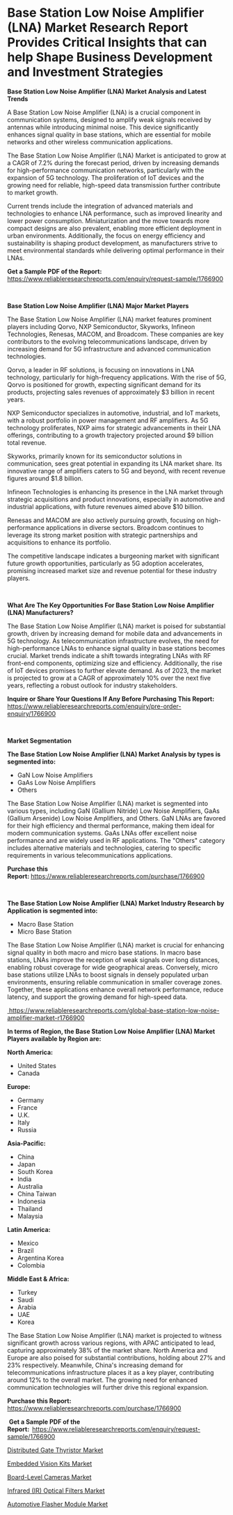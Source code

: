 <p><h1>Base Station Low Noise Amplifier (LNA) Market Research Report Provides Critical Insights that can help Shape Business Development and Investment Strategies</h1></p><p><strong>Base Station Low Noise Amplifier (LNA) Market Analysis and Latest Trends</strong></p>
<p><p>A Base Station Low Noise Amplifier (LNA) is a crucial component in communication systems, designed to amplify weak signals received by antennas while introducing minimal noise. This device significantly enhances signal quality in base stations, which are essential for mobile networks and other wireless communication applications. </p><p>The Base Station Low Noise Amplifier (LNA) Market is anticipated to grow at a CAGR of 7.2% during the forecast period, driven by increasing demands for high-performance communication networks, particularly with the expansion of 5G technology. The proliferation of IoT devices and the growing need for reliable, high-speed data transmission further contribute to market growth. </p><p>Current trends include the integration of advanced materials and technologies to enhance LNA performance, such as improved linearity and lower power consumption. Miniaturization and the move towards more compact designs are also prevalent, enabling more efficient deployment in urban environments. Additionally, the focus on energy efficiency and sustainability is shaping product development, as manufacturers strive to meet environmental standards while delivering optimal performance in their LNAs.</p></p>
<p><strong>Get a Sample PDF of the Report:&nbsp;</strong> <a href="https://www.reliableresearchreports.com/enquiry/request-sample/1766900?utm_campaign=40&utm_medium=2&utm_source=Github&utm_content=ia&utm_term=13022025&utm_id=base-station-low-noise-amplifier-lna">https://www.reliableresearchreports.com/enquiry/request-sample/1766900</a></p>
<p>&nbsp;</p>
<p><strong>Base Station Low Noise Amplifier (LNA) Major Market Players</strong></p>
<p><p>The Base Station Low Noise Amplifier (LNA) market features prominent players including Qorvo, NXP Semiconductor, Skyworks, Infineon Technologies, Renesas, MACOM, and Broadcom. These companies are key contributors to the evolving telecommunications landscape, driven by increasing demand for 5G infrastructure and advanced communication technologies.</p><p>Qorvo, a leader in RF solutions, is focusing on innovations in LNA technology, particularly for high-frequency applications. With the rise of 5G, Qorvo is positioned for growth, expecting significant demand for its products, projecting sales revenues of approximately $3 billion in recent years.</p><p>NXP Semiconductor specializes in automotive, industrial, and IoT markets, with a robust portfolio in power management and RF amplifiers. As 5G technology proliferates, NXP aims for strategic advancements in their LNA offerings, contributing to a growth trajectory projected around $9 billion total revenue.</p><p>Skyworks, primarily known for its semiconductor solutions in communication, sees great potential in expanding its LNA market share. Its innovative range of amplifiers caters to 5G and beyond, with recent revenue figures around $1.8 billion.</p><p>Infineon Technologies is enhancing its presence in the LNA market through strategic acquisitions and product innovations, especially in automotive and industrial applications, with future revenues aimed above $10 billion.</p><p>Renesas and MACOM are also actively pursuing growth, focusing on high-performance applications in diverse sectors. Broadcom continues to leverage its strong market position with strategic partnerships and acquisitions to enhance its portfolio.</p><p>The competitive landscape indicates a burgeoning market with significant future growth opportunities, particularly as 5G adoption accelerates, promising increased market size and revenue potential for these industry players.</p></p>
<p>&nbsp;</p>
<p><strong>What Are The Key Opportunities For Base Station Low Noise Amplifier (LNA) Manufacturers?</strong></p>
<p><p>The Base Station Low Noise Amplifier (LNA) market is poised for substantial growth, driven by increasing demand for mobile data and advancements in 5G technology. As telecommunication infrastructure evolves, the need for high-performance LNAs to enhance signal quality in base stations becomes crucial. Market trends indicate a shift towards integrating LNAs with RF front-end components, optimizing size and efficiency. Additionally, the rise of IoT devices promises to further elevate demand. As of 2023, the market is projected to grow at a CAGR of approximately 10% over the next five years, reflecting a robust outlook for industry stakeholders.</p></p>
<p><strong>Inquire or Share Your Questions If Any Before Purchasing This Report:</strong> <a href="https://www.reliableresearchreports.com/enquiry/pre-order-enquiry/1766900?utm_campaign=40&utm_medium=2&utm_source=Github&utm_content=ia&utm_term=13022025&utm_id=base-station-low-noise-amplifier-lna">https://www.reliableresearchreports.com/enquiry/pre-order-enquiry/1766900</a></p>
<p>&nbsp;</p>
<p><strong>Market Segmentation</strong></p>
<p><strong>The Base Station Low Noise Amplifier (LNA) Market Analysis by types is segmented into:</strong></p>
<p><ul><li>GaN Low Noise Amplifiers</li><li>GaAs Low Noise Amplifiers</li><li>Others</li></ul></p>
<p><p>The Base Station Low Noise Amplifier (LNA) market is segmented into various types, including GaN (Gallium Nitride) Low Noise Amplifiers, GaAs (Gallium Arsenide) Low Noise Amplifiers, and Others. GaN LNAs are favored for their high efficiency and thermal performance, making them ideal for modern communication systems. GaAs LNAs offer excellent noise performance and are widely used in RF applications. The "Others" category includes alternative materials and technologies, catering to specific requirements in various telecommunications applications.</p></p>
<p><strong>Purchase this Report:&nbsp;</strong><a href="https://www.reliableresearchreports.com/purchase/1766900?utm_campaign=40&utm_medium=2&utm_source=Github&utm_content=ia&utm_term=13022025&utm_id=base-station-low-noise-amplifier-lna">https://www.reliableresearchreports.com/purchase/1766900</a></p>
<p>&nbsp;</p>
<p><strong>The Base Station Low Noise Amplifier (LNA) Market Industry Research by Application is segmented into:</strong></p>
<p><ul><li>Macro Base Station</li><li>Micro Base Station</li></ul></p>
<p><p>The Base Station Low Noise Amplifier (LNA) market is crucial for enhancing signal quality in both macro and micro base stations. In macro base stations, LNAs improve the reception of weak signals over long distances, enabling robust coverage for wide geographical areas. Conversely, micro base stations utilize LNAs to boost signals in densely populated urban environments, ensuring reliable communication in smaller coverage zones. Together, these applications enhance overall network performance, reduce latency, and support the growing demand for high-speed data.</p></p>
<p><a href="https://www.reliableresearchreports.com/global-base-station-low-noise-amplifier-market-r1766900?utm_campaign=40&utm_medium=2&utm_source=Github&utm_content=ia&utm_term=13022025&utm_id=base-station-low-noise-amplifier-lna">&nbsp;https://www.reliableresearchreports.com/global-base-station-low-noise-amplifier-market-r1766900</a></p>
<p><strong>In terms of Region, the Base Station Low Noise Amplifier (LNA) Market Players available by Region are:</strong></p>
<p>
    <p> <strong> North America: </strong>
        <ul>
            <li>United States</li>
            <li>Canada</li>
        </ul>
        </p> 
    <p> <strong> Europe: </strong>
        <ul>
            <li>Germany</li>
            <li>France</li>
            <li>U.K.</li>
            <li>Italy</li>
            <li>Russia</li>
        </ul>
        </p> 
    <p> <strong> Asia-Pacific: </strong>
        <ul>
            <li>China</li>
            <li>Japan</li>
            <li>South Korea</li>
            <li>India</li>
            <li>Australia</li>
            <li>China Taiwan</li>
            <li>Indonesia</li>
            <li>Thailand</li>
            <li>Malaysia</li>
        </ul>
        </p> 
    <p> <strong> Latin America: </strong>
        <ul>
            <li>Mexico</li>
            <li>Brazil</li>
            <li>Argentina Korea</li>
            <li>Colombia</li>
        </ul>
        </p> 
    <p> <strong> Middle East & Africa: </strong>
        <ul>
            <li>Turkey</li>
            <li>Saudi</li>
            <li>Arabia</li>
            <li>UAE</li>
            <li>Korea</li>
        </ul>
    </p>
    </p>
<p><p>The Base Station Low Noise Amplifier (LNA) market is projected to witness significant growth across various regions, with APAC anticipated to lead, capturing approximately 38% of the market share. North America and Europe are also poised for substantial contributions, holding about 27% and 23% respectively. Meanwhile, China's increasing demand for telecommunications infrastructure places it as a key player, contributing around 12% to the overall market. The growing need for enhanced communication technologies will further drive this regional expansion.</p></p>
<p><strong>Purchase this Report: </strong><a href="https://www.reliableresearchreports.com/purchase/1766900?utm_campaign=40&utm_medium=2&utm_source=Github&utm_content=ia&utm_term=13022025&utm_id=base-station-low-noise-amplifier-lna">https://www.reliableresearchreports.com/purchase/1766900</a></p>
<p>&nbsp;<strong>Get a Sample PDF of the Report:&nbsp;&nbsp;</strong><a href="https://www.reliableresearchreports.com/enquiry/request-sample/1766900?utm_campaign=40&utm_medium=2&utm_source=Github&utm_content=ia&utm_term=13022025&utm_id=base-station-low-noise-amplifier-lna">https://www.reliableresearchreports.com/enquiry/request-sample/1766900</a></p>
<p><strong></strong></p>
<p><p><a href="https://github.com/voigttyagi/Market-Research-Report-List-1/blob/main/distributed-gate-thyristor-market.md?utm_campaign=40&utm_medium=2&utm_source=Github&utm_content=ia&utm_term=13022025&utm_id=base-station-low-noise-amplifier-lna">Distributed Gate Thyristor Market</a></p><p><a href="https://github.com/daphnyvashdi/Market-Research-Report-List-1/blob/main/embedded-vision-kits-market.md?utm_campaign=40&utm_medium=2&utm_source=Github&utm_content=ia&utm_term=13022025&utm_id=base-station-low-noise-amplifier-lna">Embedded Vision Kits Market</a></p><p><a href="https://github.com/giblydirani3/Market-Research-Report-List-1/blob/main/board-level-cameras-market.md?utm_campaign=40&utm_medium=2&utm_source=Github&utm_content=ia&utm_term=13022025&utm_id=base-station-low-noise-amplifier-lna">Board-Level Cameras Market</a></p><p><a href="https://github.com/ijffseandy/Market-Research-Report-List-1/blob/main/infrared-ir-optical-filters-market.md?utm_campaign=40&utm_medium=2&utm_source=Github&utm_content=ia&utm_term=13022025&utm_id=base-station-low-noise-amplifier-lna">Infrared (IR) Optical Filters Market</a></p><p><a href="https://github.com/sderolza/Market-Research-Report-List-1/blob/main/automotive-flasher-module-market.md?utm_campaign=40&utm_medium=2&utm_source=Github&utm_content=ia&utm_term=13022025&utm_id=base-station-low-noise-amplifier-lna">Automotive Flasher Module Market</a></p></p>